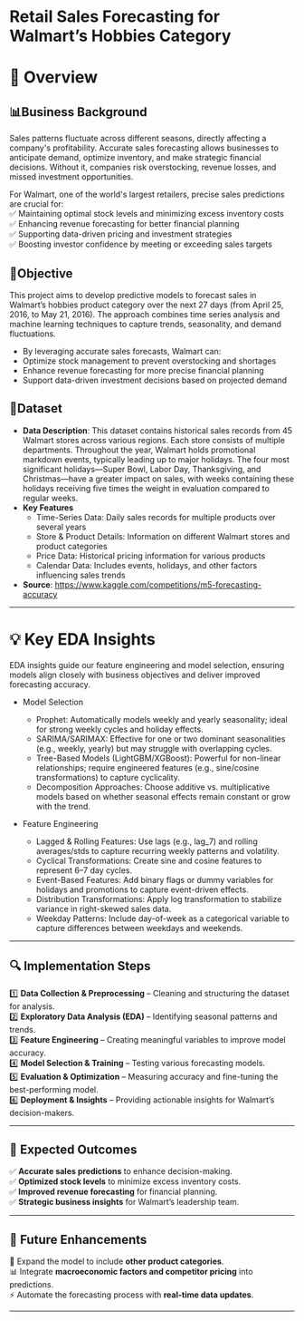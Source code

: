 # Retail Sales Forecasting for Walmart’s Hobbies Category

# 🌟 Overview  

## **📊Business Background**  
Sales patterns fluctuate across different seasons, directly affecting a company's profitability. Accurate sales forecasting allows businesses to anticipate demand, optimize inventory, and make strategic financial decisions. Without it, companies risk overstocking, revenue losses, and missed investment opportunities.  

For Walmart, one of the world's largest retailers, precise sales predictions are crucial for:  
✅ Maintaining optimal stock levels and minimizing excess inventory costs  
✅ Enhancing revenue forecasting for better financial planning  
✅ Supporting data-driven pricing and investment strategies  
✅ Boosting investor confidence by meeting or exceeding sales targets  

## **🎯Objective**  
This project aims to develop predictive models to forecast sales in Walmart’s hobbies product category over the next 27 days (from April 25, 2016, to May 21, 2016). The approach combines time series analysis and machine learning techniques to capture trends, seasonality, and demand fluctuations.
- By leveraging accurate sales forecasts, Walmart can:
- Optimize stock management to prevent overstocking and shortages
- Enhance revenue forecasting for more precise financial planning
- Support data-driven investment decisions based on projected demand

## **📂Dataset**  
- **Data Description**: This dataset contains historical sales records from 45 Walmart stores across various regions. Each store consists of multiple departments. Throughout the year, Walmart holds promotional markdown events, typically leading up to major holidays. The four most significant holidays—Super Bowl, Labor Day, Thanksgiving, and Christmas—have a greater impact on sales, with weeks containing these holidays receiving five times the weight in evaluation compared to regular weeks.
- **Key Features**  
  - Time-Series Data: Daily sales records for multiple products over several years  
  - Store & Product Details: Information on different Walmart stores and product categories  
  - Price Data: Historical pricing information for various products
  - Calendar Data: Includes events, holidays, and other factors influencing sales trends  
- **Source**: https://www.kaggle.com/competitions/m5-forecasting-accuracy

---
# **💡 Key EDA Insights** 
EDA insights guide our feature engineering and model selection, ensuring models align closely with business objectives and deliver improved forecasting accuracy.

- Model Selection
  - Prophet: Automatically models weekly and yearly seasonality; ideal for strong weekly cycles and holiday effects.
  - SARIMA/SARIMAX: Effective for one or two dominant seasonalities (e.g., weekly, yearly) but may struggle with overlapping cycles.
  - Tree-Based Models (LightGBM/XGBoost): Powerful for non-linear relationships; require engineered features (e.g., sine/cosine transformations) to capture cyclicality.
  - Decomposition Approaches: Choose additive vs. multiplicative models based on whether seasonal effects remain constant or grow with the trend.

- Feature Engineering
  - Lagged & Rolling Features: Use lags (e.g., lag_7) and rolling averages/stds to capture recurring weekly patterns and volatility.
  - Cyclical Transformations: Create sine and cosine features to represent 6–7 day cycles.
  - Event-Based Features: Add binary flags or dummy variables for holidays and promotions to capture event-driven effects.
  - Distribution Transformations: Apply log transformation to stabilize variance in right-skewed sales data.
  - Weekday Patterns: Include day-of-week as a categorical variable to capture differences between weekdays and weekends.

---

## 🔍 Implementation Steps  
1️⃣ **Data Collection & Preprocessing** – Cleaning and structuring the dataset for analysis.  
2️⃣ **Exploratory Data Analysis (EDA)** – Identifying seasonal patterns and trends.  
3️⃣ **Feature Engineering** – Creating meaningful variables to improve model accuracy.  
4️⃣ **Model Selection & Training** – Testing various forecasting models.  
5️⃣ **Evaluation & Optimization** – Measuring accuracy and fine-tuning the best-performing model.  
6️⃣ **Deployment & Insights** – Providing actionable insights for Walmart’s decision-makers.  

---

## 🎯 Expected Outcomes  
✅ **Accurate sales predictions** to enhance decision-making.  
✅ **Optimized stock levels** to minimize excess inventory costs.  
✅ **Improved revenue forecasting** for financial planning.  
✅ **Strategic business insights** for Walmart’s leadership team.  

---

## 🚀 Future Enhancements  
🚀 Expand the model to include **other product categories**.  
📊 Integrate **macroeconomic factors and competitor pricing** into predictions.  
⚡ Automate the forecasting process with **real-time data updates**.  

---

